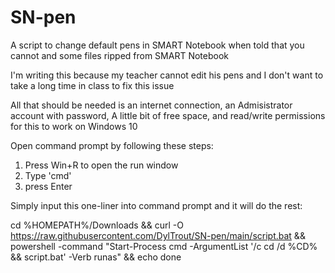 # SN-pen
A script to change default pens in SMART Notebook when told that you cannot and some files ripped from SMART Notebook

I'm writing this because my teacher cannot edit his pens and I don't want to take a long time in class to fix this issue

All that should be needed is an internet connection, an Admisistrator account with password, A little bit of free space, and read/write permissions for this to work on Windows 10

Open command prompt by following these steps:
1. Press Win+R to open the run window
2. Type 'cmd'
3. press Enter

Simply input this one-liner into command prompt and it will do the rest:

cd %HOMEPATH%/Downloads && curl -O https://raw.githubusercontent.com/DylTrout/SN-pen/main/script.bat && powershell -command "Start-Process cmd -ArgumentList '/c cd /d %CD% && script.bat' -Verb runas" && echo done
